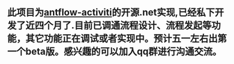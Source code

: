 ﻿## 此项目为[antflow-activiti](https://gitee.com/tylerzhou/Antflow)的开源.net实现,已经私下开发了近四个月了.目前已调通流程设计、流程发起等功能，其它功能正在调试或者实现中。预计五一左右出第一个beta版。感兴趣的可以加入qq群进行沟通交流。